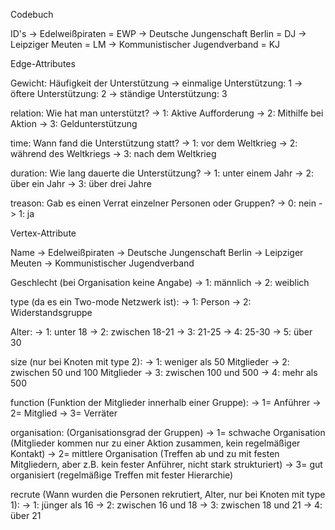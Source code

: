 Codebuch 

ID's
-> Edelweißpiraten = EWP
-> Deutsche Jungenschaft Berlin = DJ
-> Leipziger Meuten = LM
-> Kommunistischer Jugendverband = KJ


Edge-Attributes

Gewicht: Häufigkeit der Unterstützung
->	einmalige Unterstützung: 1
->	öftere Unterstützung: 2
->	ständige Unterstützung: 3

relation: Wie hat man unterstützt?
->	1: Aktive Aufforderung
->	2: Mithilfe bei Aktion
->	3: Geldunterstützung

time: Wann fand die Unterstützung statt?
->	1: vor dem Weltkrieg
->  2: während des Weltkriegs
->	3: nach dem Weltkrieg

duration: Wie lang dauerte die Unterstützung?
->	1: unter einem Jahr
->	2: über ein Jahr
->	3: über drei Jahre

treason: Gab es einen Verrat einzelner Personen oder Gruppen?
-> 0: nein
-> 1: ja

Vertex-Attribute

Name
-> Edelweißpiraten
-> Deutsche Jungenschaft Berlin
-> Leipziger Meuten
-> Kommunistischer Jugendverband

Geschlecht (bei Organisation keine Angabe)
-> 1: männlich
-> 2: weiblich

type (da es ein Two-mode Netzwerk ist):
-> 1: Person
-> 2: Widerstandsgruppe

Alter:
-> 1: unter 18
-> 2: zwischen 18-21
-> 3: 21-25
-> 4: 25-30
-> 5: über 30

size (nur bei Knoten mit type 2):
-> 1: weniger als 50 Mitglieder
-> 2: zwischen 50 und 100 Mitglieder
-> 3: zwischen 100 und 500
-> 4: mehr als 500

function (Funktion der Mitglieder innerhalb einer Gruppe):
-> 1= Anführer
-> 2= Mitglied
-> 3= Verräter

organisation: (Organisationsgrad der Gruppen)
-> 1= schwache Organisation (Mitglieder kommen nur zu einer Aktion zusammen, kein regelmäßiger Kontakt)
-> 2= mittlere Organisation (Treffen ab und zu mit festen Mitgliedern, aber z.B. kein fester Anführer, nicht stark strukturiert)
-> 3= gut organisiert (regelmäßige Treffen mit fester Hierarchie)

recrute (Wann wurden die Personen rekrutiert, Alter, nur bei Knoten mit type 1):
-> 1: jünger als 16
-> 2: zwischen 16 und 18
-> 3: zwischen 18 und 21
-> 4: über 21
